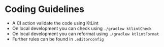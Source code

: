 # Coding Guidelines

- A CI action validate the code using KtLint
- On local development you can check using `./gradlew ktlintCheck`
- On local development you can reformat using `./gradlew ktlintFormat`
- Further rules can be found in `.editorconfig`
